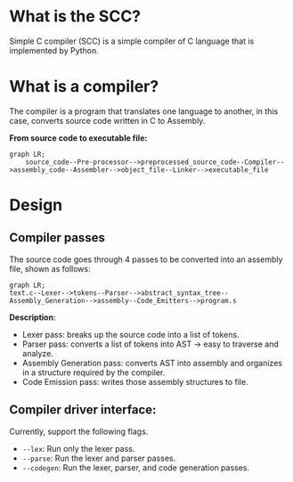 # What is the SCC?
Simple C compiler (SCC) is a simple compiler of C language that is implemented by Python.


# What is a compiler?
The compiler is a program that translates one language to another, in this case, converts source code written in C to Assembly.

<b>From source code to executable file:</b>

```mermaid
graph LR;
    source_code--Pre-processor-->preprocessed_source_code--Compiler-->assembly_code--Assembler-->object_file--Linker-->executable_file
```
# Design
## Compiler passes
The source code goes through 4 passes to be converted into an assembly file, shown as follows:
```mermaid
graph LR;
text.c--Lexer-->tokens--Parser-->abstract_syntax_tree--Assembly_Generation-->assembly--Code_Emitters-->program.s
```
**Description**:
- Lexer pass: breaks up the source code into a list of tokens.
- Parser pass: converts a list of tokens into AST -> easy to traverse and analyze.
- Assembly Generation pass: converts AST into assembly and organizes in a structure required by the compiler.
- Code Emission pass: writes those assembly structures to file.


## Compiler driver interface:
Currently, support the following flags.
- `--lex`: Run only the lexer pass.
- `--parse`: Run the lexer and parser passes.
- `--codegen`: Run the lexer, parser, and code generation passes.





